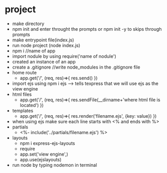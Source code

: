 # project

* make directory
* npm init and enter throught the prompts or npm init -y to skips through prompts
* make entrypoint file(index.js)
* run node project (node index.js)
* npm i //name of app
* import nodule by using require('name of nodule')
* created an instance of an app
* create a .gitignore //write node_modules in the .gitignore file
* home route
    * app.get('/', (req, res)=>{
        res.send()
    })
* import ejs using npm i ejs --> tells texpress that we will use ejs as the view engine
* html files
    * app.get('/', (req, res)=>{
        res.sendFile(__dirname+'where html file is located')
    })
* templates
    * app.get('/', (req, res)=>{
        res.render('filename.ejs', {key: value})
    })
* when using ejs make sure each line starts with <% and ends with %>
* partials
    * <%- include('../partials/filename.ejs') %>
* layouts
    * npm i express-ejs-layouts
    * require
    * app.set('view engine',)
    * app.use(ejslayouts)
* run node by typing nodemon in terminal
